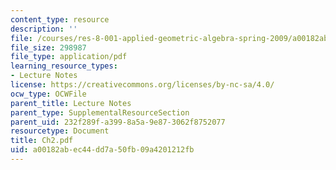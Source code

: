 ```yaml
---
content_type: resource
description: ''
file: /courses/res-8-001-applied-geometric-algebra-spring-2009/a00182abec44dd7a50fb09a4201212fb_Ch2.pdf
file_size: 298987
file_type: application/pdf
learning_resource_types:
- Lecture Notes
license: https://creativecommons.org/licenses/by-nc-sa/4.0/
ocw_type: OCWFile
parent_title: Lecture Notes
parent_type: SupplementalResourceSection
parent_uid: 232f289f-a399-8a5a-9e87-3062f8752077
resourcetype: Document
title: Ch2.pdf
uid: a00182ab-ec44-dd7a-50fb-09a4201212fb
---
```

